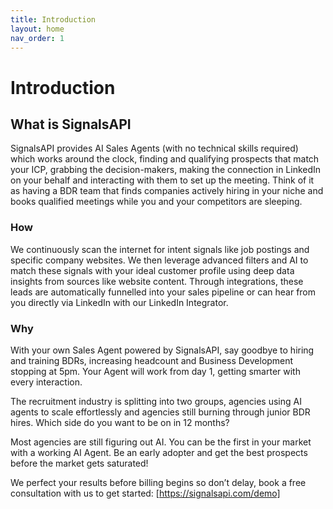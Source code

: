 ```yaml
---
title: Introduction
layout: home
nav_order: 1
---
```


# Introduction

## What is SignalsAPI

SignalsAPI provides AI Sales Agents (with no technical skills required) which works around the clock, finding and qualifying prospects that match your ICP, grabbing the decision-makers, making the connection in LinkedIn on your behalf and interacting with them to set up the meeting. Think of it as having a BDR team that finds companies actively hiring in your niche and books qualified meetings while you and your competitors are sleeping.

### How

We continuously scan the internet for intent signals like job postings and specific company websites. We then leverage advanced filters and AI to match these signals with your ideal customer profile using deep data insights from sources like website content. Through integrations, these leads are automatically funnelled into your sales pipeline or can hear from you directly via LinkedIn with our LinkedIn Integrator.

### Why

With your own Sales Agent powered by SignalsAPI, say goodbye to hiring and training BDRs, increasing headcount and Business Development stopping at 5pm. Your Agent will work from day 1, getting smarter with every interaction. 

The recruitment industry is splitting into two groups, agencies using AI agents to scale effortlessly and agencies still burning through junior BDR hires. Which side do you want to be on in 12 months?

Most agencies are still figuring out AI. You can be the first in your market with a working AI Agent. Be an early adopter and get the best prospects before the market gets saturated!

We perfect your results before billing begins so don’t delay, book a free consultation with us to get started: [https://signalsapi.com/demo]
